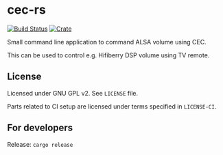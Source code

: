 # cec-rs

[![Build Status](https://www.travis-ci.org/ssalonen/cec-alsa-sync.svg?branch=master)](https://www.travis-ci.org/ssalonen/cec-alsa-sync)
[![Crate](https://img.shields.io/crates/v/cec-alsa-sync.svg)](https://crates.io/crates/cec-alsa-sync)

Small command line application to command ALSA volume using CEC.

This can be used to control e.g. Hifiberry DSP volume using TV remote.

## License

Licensed under GNU GPL v2. See `LICENSE` file.

Parts related to CI setup are licensed under terms specified in `LICENSE-CI`.

## For developers

Release: `cargo release`

